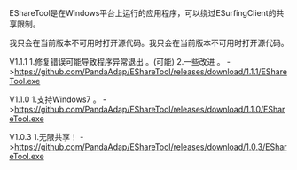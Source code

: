 EShareTool是在Windows平台上运行的应用程序，可以绕过ESurfingClient的共享限制。

我只会在当前版本不可用时打开源代码。我只会在当前版本不可用时打开源代码。

V1.1.1
1.修复错误可能导致程序异常退出 。(可能)
2.一些改进 。
->https://github.com/PandaAdap/EShareTool/releases/download/1.1.1/EShareTool.exe

V1.1.0
1.支持Windows7 。
->https://github.com/PandaAdap/EShareTool/releases/download/1.1.0/EShareTool.exe

V1.0.3
1.无限共享！
->https://github.com/PandaAdap/EShareTool/releases/download/1.0.3/EShareTool.exe
